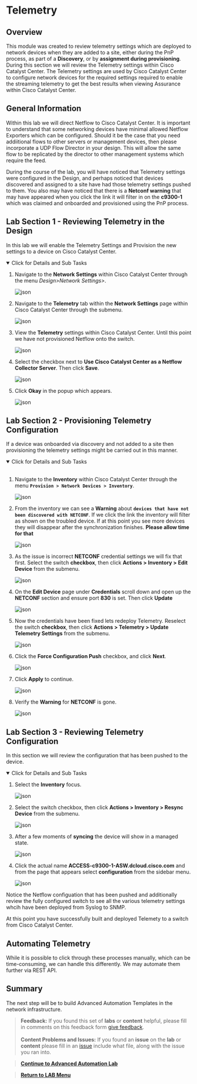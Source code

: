 # Telemetry

## Overview

This module was created to review telemetry settings which are deployed to network devices when they are added to a site, either during the PnP process, as part of a **Discovery**, or by **assignment during provisioning**. During this section we will review the Telemetry settings within Cisco Catalyst Center. The Telemetry settings are used by Cisco Catalyst Center to configure network devices for the required settings required to enable the streaming telemetry to get the best results when viewing Assurance within Cisco Catalyst Center.

## General Information

Within this lab we will direct Netflow to Cisco Catalyst Center. It is important to understand that some networking devices have minimal allowed Netflow Exporters which can be configured. Should it be the case that you need addiitional flows to other servers or management devices, then please incorporate a UDP Flow Director in your design. This will allow the same flow to be replicated by the director to other management systems which require the feed.

During the course of the lab, you will have noticed that Telemetry settings were configured in the Design, and perhaps noticed that devices discovered and assigned to a site have had those telemetry settings pushed to them. You also may have noticed that there is a **Netconf warning** that may have appeared when you click the link it will filter in on the **c9300-1** which was claimed and onboarded and provisioned using the PnP process.

## Lab Section 1 - Reviewing Telemetry in the Design

In this lab we will enable the Telemetry Settings and Provision the new settings to a device on Cisco Catalyst Center.

<details open>
<summary> Click for Details and Sub Tasks</summary>

1. Navigate to the **Network Settings** within Cisco Catalyst Center through the menu *Design>Network Settings>*.

   ![json](./images/DNAC-Navigate-Settings.png?raw=true "Import JSON")

2. Navigate to the **Telemetry** tab within the **Network Settings** page within Cisco Catalyst Center through the submenu.

   ![json](./images/DNAC-Telemetry-Navigation-2.png?raw=true "Import JSON")

3. View the **Telemetry** settings within Cisco Catalyst Center. Until this point we have not provisioned Netflow onto the switch.

   ![json](./images/DNAC-Telemetry-Settings.png?raw=true "Import JSON")

4. Select the checkbox next to **Use Cisco Catalyst Center as a Netflow Collector Server**. Then click **Save**.

   ![json](./images/DNAC-Telemetry-Settings-NetFlow.png?raw=true "Import JSON")

5. Click **Okay** in the popup which appears.

   ![json](./images/DNAC-Telemetry-Settings-Save.png?raw=true "Import JSON")

</details>

## Lab Section 2 - Provisioning Telemetry Configuration

If a device was onboarded via discovery and not added to a site then provisioning the telemetry settings might be carried out in this manner.

<details open>
<summary> Click for Details and Sub Tasks</summary></br>

1. Navigate to the **Inventory** within Cisco Catalyst Center through the menu **`Provision > Network Devices > Inventory`**.

   ![json](./images/DNAC-NavigateInventory.png?raw=true "Import JSON")

2. From the inventory we can see a **Warning** about **`devices that have not been discovered with NETCONF`**. If we click the link the inventory will filter as shown on the troubled device. If at this point you see more devices they will disappear after the synchronization finishes. **Please allow time for that** 

   ![json](./images/DNAC-Provision-Telemetry-1.png?raw=true "Import JSON")

3. As the issue is incorrect **NETCONF** credential settings we will fix that first. Select the switch **checkbox**, then click **Actions > Inventory > Edit Device** from the submenu.

   ![json](./images/DNAC-Provision-Telemetry-2.png?raw=true "Import JSON")

4. On the **Edit Device** page under **Credentials** scroll down and open up the **NETCONF** section and ensure port **830** is set. Then click **Update**

   ![json](./images/DNAC-Provision-Telemetry-3.png?raw=true "Import JSON")

5. Now the credentials have been fixed lets redeploy Telemetry. Reselect the switch **checkbox**, then click **Actions > Telemetry > Update Telemetry Settings** from the submenu.

    ![json](./images/DNAC-Provision-Telemetry-4.png?raw=true "Import JSON")

6. Click the **Force Configuration Push** checkbox, and click **Next**.

    ![json](./images/DNAC-Provision-Telemetry-5.png?raw=true "Import JSON")

7. Click **Apply** to continue.

    ![json](./images/DNAC-Provision-Telemetry-6.png?raw=true "Import JSON")

8. Verify the **Warning** for **NETCONF** is gone.

    ![json](./images/DNAC-Provision-Telemetry-7.png?raw=true "Import JSON")

</details>

## Lab Section 3 - Reviewing Telemetry Configuration

In this section we will review the configuration that has been pushed to the device.

<details open>
<summary> Click for Details and Sub Tasks</summary>

1. Select the **Inventory** focus.

   ![json](./images/DNAC-Provision-Telemetry-1.png?raw=true "Import JSON")

2. Select the switch checkbox, then click **Actions > Inventory > Resync Device** from the submenu.

   ![json](./images/DNAC-Provision-Resync.png?raw=true "Import JSON")

3. After a few moments of **syncing** the device will show in a managed state.

   ![json](./images/DNAC-Provision-Telemetry-1.png?raw=true "Import JSON")

4. Click the actual name **ACCESS-c9300-1-ASW.dcloud.cisco.com** and from the page that appears select **configuration** from the sidebar menu.

   ![json](./images/DNAC-Provision-Config.png?raw=true "Import JSON")

Notice the Netflow configuation that has been pushed and additionally review the fully configured switch to see all the various telemetry settings whcih have been deployed from Syslog to SNMP.

</details>

At this point you have successfully built and deployed Telemety to a switch from Cisco Catalyst Center.

## Automating Telemetry

While it is possible to click through these processes manually, which can be time-consuming, we can handle this differently. We may automate them further via REST API.

## Summary

The next step will be to build Advanced Automation Templates in the network infrastructure. 

> **Feedback:** If you found this set of **labs** or **content** helpful, please fill in comments on this feedback form [give feedback](https://app.smartsheet.com/b/form/f75ce15c2053435283a025b1872257fe).</br></br>
**Content Problems and Issues:** If you found an **issue** on the **lab** or **content** please fill in an [issue](https://github.com/kebaldwi/DNAC-TEMPLATES/issues/new) include what file, along with the issue you ran into. 

> [**Continue to Advanced Automation Lab**](./module6-advanced.md)

> [**Return to LAB Menu**](./README.md)
